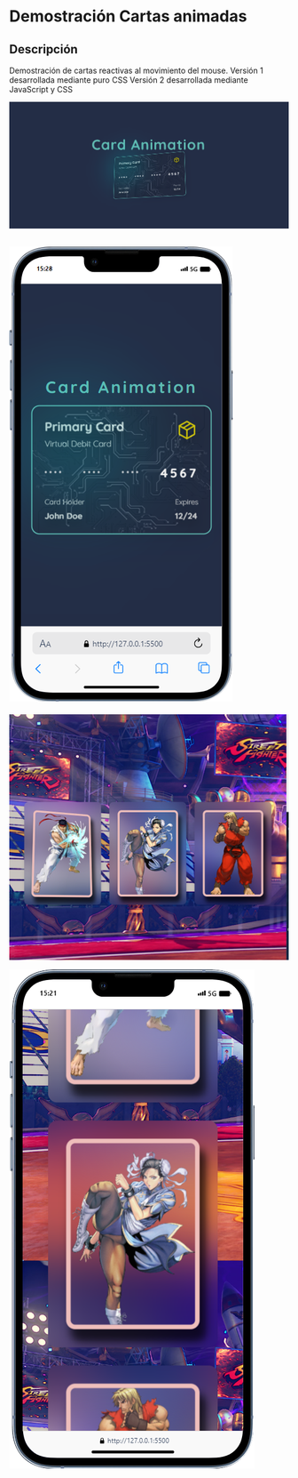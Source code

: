 # Demostración Cartas animadas 
## Descripción

Demostración de cartas reactivas al movimiento del mouse.
Versión 1 desarrollada mediante puro CSS 
Versión 2 desarrollada mediante JavaScript y CSS

![Credit Card Desktop](demo.png) 

![Credit Card Mobile](demo1Mobile.png) 
---
![Game Card Desktop](demoGameCard.png) 

![Game Card Mobile](demo2Mobile.png) 


